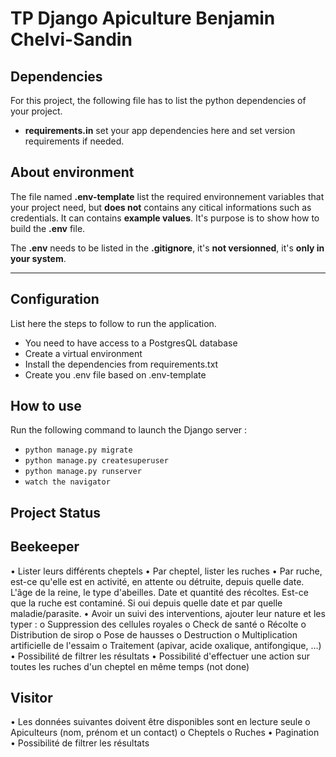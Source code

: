 # TP Django Apiculture Benjamin Chelvi-Sandin

## Dependencies
For this project, the following file has to list the python dependencies of your project.
- **requirements.in** set your app dependencies here and set version requirements if needed.


## About environment
The file named **.env-template** list the required environnement variables that your project need, but **does not** contains any citical informations such as credentials. It can contains **example values**. It's purpose is to show how to build the **.env** file.

The **.env** needs to be listed in the **.gitignore**, it's **not versionned**, it's **only in your system**.


***
## Configuration
List here the steps to follow to run the application.
- You need to have access to a PostgresQL database
- Create a virtual environment
- Install the dependencies from requirements.txt
- Create you .env file based on .env-template

## How to use
Run the following command to launch the Django server :
- `python manage.py migrate`
- `python manage.py createsuperuser`
- `python manage.py runserver`
- `watch the navigator`


## Project Status

## Beekeeper
• Lister leurs différents cheptels
• Par cheptel, lister les ruches
• Par ruche, est-ce qu'elle est en activité, en attente ou détruite, depuis quelle 
date. L'âge de la reine, le type d'abeilles. Date et quantité des récoltes. Est-ce 
que la ruche est contaminé. Si oui depuis quelle date et par quelle 
maladie/parasite.
• Avoir un suivi des interventions, ajouter leur nature et les typer :
o Suppression des cellules royales
o Check de santé
o Récolte
o Distribution de sirop
o Pose de hausses
o Destruction
o Multiplication artificielle de l'essaim
o Traitement (apivar, acide oxalique, antifongique, …)
• Possibilité de filtrer les résultats
• Possibilité d'effectuer une action sur toutes les ruches d'un cheptel en même 
temps (not done)

## Visitor

• Les données suivantes doivent être disponibles sont en lecture seule
o Apiculteurs (nom, prénom et un contact)
o Cheptels
o Ruches
• Pagination
• Possibilité de filtrer les résultats

